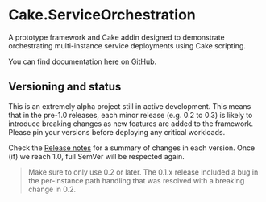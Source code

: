 # Cake.ServiceOrchestration

A prototype framework and Cake addin designed to demonstrate orchestrating multi-instance service deployments using Cake scripting.

You can find documentation [here on GitHub](https://agc93.github.io/Cake.ServiceOrchestration).

## Versioning and status

This is an extremely alpha project still in active development. This means that in the pre-1.0 releases, each minor release (e.g. 0.2 to 0.3) is likely to introduce breaking changes as new features are added to the framework. Please pin your versions before deploying any critical workloads.

Check the [Release notes](ReleaseNotes.md) for a summary of changes in each version. Once (if) we reach 1.0, full SemVer will be respected again. 

> Make sure to only use 0.2 or later. The 0.1.x release included a bug in the per-instance path handling that was resolved with a breaking change in 0.2.